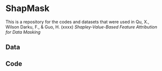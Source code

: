 # ShapMask
This is a repository for the codes and datasets that were used in Qu, X., Wilson Darku, F., \& Guo, H. (xxxx) *Shapley-Value-Based Feature Attribution for Data Masking*
## Data

## Code
